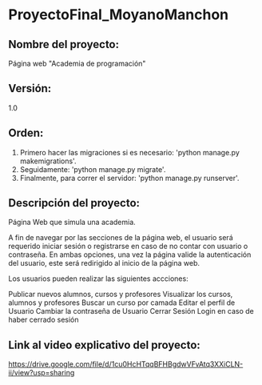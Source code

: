 # ProyectoFinal_MoyanoManchon

## Nombre del proyecto: 

Página web "Academia de programación"

## Versión:

1.0

## Orden:

1. Primero hacer las migraciones si es necesario: 'python manage.py makemigrations'.
2. Seguidamente: 'python manage.py migrate'.
3. Finalmente, para correr el servidor: 'python manage.py runserver'.

## Descripción del proyecto:

Página Web que simula una academia. 

A fin de navegar por las secciones de la página web, el usuario será requerido iniciar sesión o registrarse en caso de no contar con usuario o contraseña. En ambas opciones, una vez la página valide la autenticación del usuario, este será redirigido al inicio de la página web.

Los usuarios pueden realizar las siguientes accciones:

Publicar nuevos alumnos, cursos y profesores
Visualizar los cursos, alumnos y profesores
Buscar un curso por camada 
Editar el perfil de Usuario
Cambiar la contraseña de Usuario
Cerrar Sesión
Login en caso de haber cerrado sesión

## Link al video explicativo del proyecto: 

https://drive.google.com/file/d/1cu0HcHTqqBFHBgdwVFvAtq3XXiCLN-ii/view?usp=sharing


